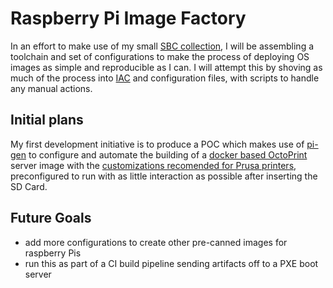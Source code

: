 # Raspberry Pi Image Factory

In an effort to make use of my small [SBC collection](https://en.wikipedia.org/wiki/Single-board_computer), I will be assembling a toolchain and set of configurations to make the  process of deploying OS images as simple and reproducible as I can. I will attempt this by shoving as much of the process into [IAC](https://en.wikipedia.org/wiki/Infrastructure_as_code) and configuration files, with scripts to handle any manual actions.

## Initial plans

My first development initiative is to produce a POC which makes use of [pi-gen](https://github.com/RPi-Distro/pi-gen) to configure and automate the building of a [docker based OctoPrint](https://hub.docker.com/r/octoprint/octoprint) server image with the [customizations recomended for Prusa printers](https://help.prusa3d.com/article/octoprint-configuration-and-install_2182), preconfigured to run with as little interaction as possible after inserting the SD Card.

## Future Goals

- add more configurations to create other pre-canned images for raspberry Pis
- run this as part of a CI build pipeline sending artifacts off to a PXE boot server
